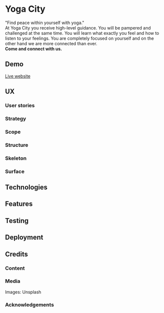 # Yoga City
"Find peace within yourself with yoga."<br>
At Yoga City you receive high-level guidance. 
You will be pampered and challenged at the same time. 
You will learn what exactly you feel and how to listen to your feelings. 
You are completely focused on yourself and on the other hand we are more connected than ever.<br>
<strong>Come and connect with us.</strong>

## Demo
[Live website](https://www.github.com)

## UX
### User stories
### Strategy
### Scope
### Structure
### Skeleton
### Surface

## Technologies

## Features

## Testing

## Deployment

## Credits
### Content
### Media
Images: Unsplash
### Acknowledgements
